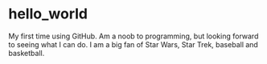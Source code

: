 # hello_world
My first time using GitHub. Am a noob to programming, but looking forward to seeing what I can do.
I am a big fan of Star Wars, Star Trek, baseball and basketball.
